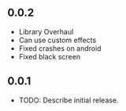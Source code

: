 ## 0.0.2

* Library Overhaul
* Can use custom effects
* Fixed crashes on android
* Fixed black screen



## 0.0.1


* TODO: Describe initial release.
